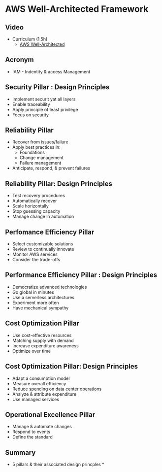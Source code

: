 # AWS Well-Architected Framework

## Video
* Curriculum (1.5h)
	* [AWS Well-Architected](https://www.aws.training/Details/Curriculum?id=42037)

## Acronym
* IAM - Indentity & access Management

## Security Pillar : Design Principles
* Implement securit yat all layers
* Enable traceability
* Apply principle of least privilege
* Focus on security

## Reliability Pillar
* Recover from issues/failure
* Apply best practices in:
	* Foundations
    * Change management
    * Failure management
* Anticipate, respond, & prevent failures

## Reliability Pillar: Design Principles
* Test recovery procedures
* Automatically recover
* Scale horizontally
* Stop guessing capacity
* Manage change in automation

## Perfomance Efficiency Pillar
* Select customizable solutions
* Review to continually innovate
* Monitor AWS services
* Consider the trade-offs

## Performance Efficiency Pillar : Design Principles
* Democratize advanced technologies
* Go global in minutes
* Use a serverless architectures
* Experiment more often
* Have mechanical sympathy

## Cost Optimization Pillar
* Use cost-effective resources
* Matching supply with demand
* Increase expenditure awareness
* Optimize over time

## Cost Optimization Pillar: Design Principles
* Adapt a consumption model
* Measure overall efficiency
* Reduce spending on data center operations
* Analyze & attribute expenditure
* Use managed services

## Operational Excellence Pillar
* Manage & automate changes
* Respond to events
* Define the standard

## Summary
* 5 pillars & their associated design princples
	* 
